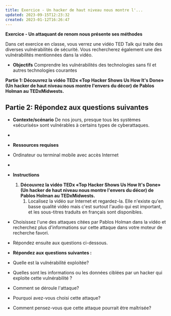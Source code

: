 ```yaml
---
title: Exercice - Un hacker de haut niveau nous montre l'...
updated: 2023-09-15T12:23:32
created: 2023-01-12T16:26:47
---
```


**Exercice - Un attaquant de renom nous présente ses méthodes**

Dans cet exercice en classe, vous verrez une vidéo TED Talk qui traite des diverses vulnérabilités de sécurité. Vous rechercherez également une des vulnérabilités mentionnées dans la vidéo.

- **Objectifs**
Comprendre les vulnérabilités des technologies sans fil et autres technologies courantes

**Partie 1: Découvrez la vidéo TEDx «Top Hacker Shows Us How It's Done» (Un hacker de haut niveau nous montre l'envers du décor) de Pablos Holman au TEDxMidwests.**

**Partie 2: Répondez aux questions suivantes**
- 
- **Contexte/scénario**
De nos jours, presque tous les systèmes «sécurisés» sont vulnérables à certains types de cyberattaques.
- 
- **Ressources requises**
- Ordinateur ou terminal mobile avec accès Internet
- 
- **Instructions**
  1.  **Découvrez la vidéo TEDx «Top Hacker Shows Us How It's Done» (Un hacker de haut niveau nous montre l'envers du décor) de Pablos Holman au TEDxMidwests.**
      1.  Localisez la vidéo sur Internet et regardez-la. Elle n'existe qu'en basse qualité vidéo mais c'est surtout l'audio qui est important, et les sous-titres traduits en français sont disponibles.

- Choisissez l'une des attaques citées par Pablos Holman dans la vidéo et recherchez plus d'informations sur cette attaque dans votre moteur de recherche favori.

- Répondez ensuite aux questions ci-dessous.

- **Répondez aux questions suivantes :**

- Quelle est la vulnérabilité exploitée?

- Quelles sont les informations ou les données ciblées par un hacker qui exploite cette vulnérabilité ?

- Comment se déroule l'attaque?

- Pourquoi avez-vous choisi cette attaque?

- Comment pensez-vous que cette attaque pourrait être maîtrisée?

